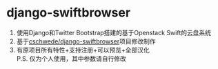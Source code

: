 django-swiftbrowser
===================

1. 使用Django和Twitter Bootstrap搭建的基于Openstack Swift的云盘系统    
2. 基于[cschwede/django-swiftbrowser](https://github.com/cschwede/django-swiftbrowser)项目修改制作   
3. 有原项目所有特性+支持注册+可以预览+全部汉化   
P.S. 仅为个人使用，其中参数请自行修改